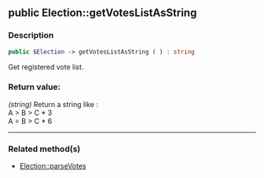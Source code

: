 ## public Election::getVotesListAsString

### Description    

```php
public $Election -> getVotesListAsString ( ) : string
```

Get registered vote list.    


### Return value:   

*(string)* Return a string like :<br>
A > B > C * 3<br>
A = B > C * 6


---------------------------------------

### Related method(s)      

* [Election::parseVotes](../Election%20Class/public%20Election--parseVotes.md)    
